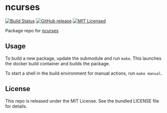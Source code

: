 ncurses
==========

[![Build Status](https://img.shields.io/circleci/project/amylum/ncurses.svg)](https://circleci.com/gh/amylum/ncurses)
[![GitHub release](https://img.shields.io/github/release/amylum/ncurses.svg)](https://github.com/amylum/ncurses/releases)
[![MIT Licensed](http://img.shields.io/badge/license-MIT-green.svg)](https://tldrlegal.com/license/mit-license)

Package repo for [ncurses](http://invisible-island.net/ncurses/)

## Usage

To build a new package, update the submodule and run `make`. This launches the docker build container and builds the package.

To start a shell in the build environment for manual actions, run `make manual`.

## License

This repo is released under the MIT License. See the bundled LICENSE file for details.

